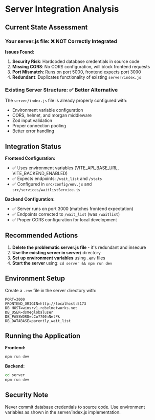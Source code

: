 # Server Integration Analysis

## Current State Assessment

### Your server.js file: ❌ NOT Correctly Integrated

**Issues Found:**
1. **Security Risk**: Hardcoded database credentials in source code
2. **Missing CORS**: No CORS configuration, will block frontend requests
3. **Port Mismatch**: Runs on port 5000, frontend expects port 3000
4. **Redundant**: Duplicates functionality of existing `server/index.js`

### Existing Server Structure: ✅ Better Alternative

The `server/index.js` file is already properly configured with:
- Environment variable configuration
- CORS, helmet, and morgan middleware
- Zod input validation
- Proper connection pooling
- Better error handling

## Integration Status

**Frontend Configuration:**
- ✅ Uses environment variables (VITE_API_BASE_URL, VITE_BACKEND_ENABLED)
- ✅ Expects endpoints: `/wait_list` and `/stats`
- ✅ Configured in `src/config/env.js` and `src/services/waitlistService.js`

**Backend Configuration:**
- ✅ Server runs on port 3000 (matches frontend expectation)
- ✅ Endpoints corrected to `/wait_list` (was `/waitlist`)
- ✅ Proper CORS configuration for local development

## Recommended Actions

1. **Delete the problematic server.js file** - it's redundant and insecure
2. **Use the existing server in server/** directory
3. **Set up environment variables** using `.env` files
4. **Start the server** using: `cd server && npm run dev`

## Environment Setup

Create a `.env` file in the server directory with:

```env
PORT=3000
FRONTEND_ORIGIN=http://localhost:5173
DB_HOST=winsrv1.rebelnetworks.net
DB_USER=dsmeglobaluser
DB_PASSWORD=cCo?700nNetPk
DB_DATABASE=parently_wait_list
```

## Running the Application

**Frontend:**
```bash
npm run dev
```

**Backend:**
```bash
cd server
npm run dev
```

## Security Note

Never commit database credentials to source code. Use environment variables as shown in the server/index.js implementation.
